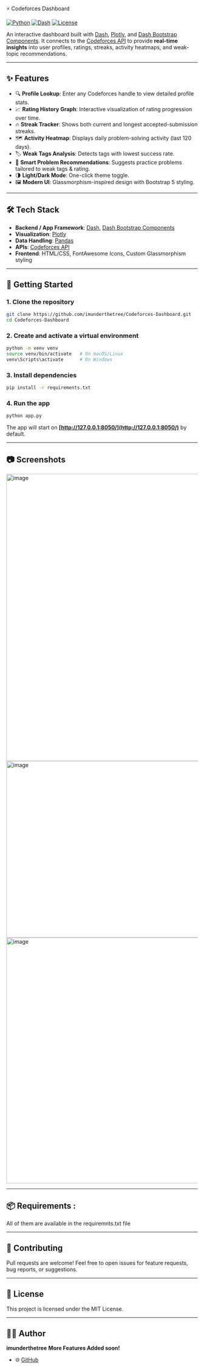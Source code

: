 ⚡ Codeforces Dashboard



[![Python](https://img.shields.io/badge/python-3.8%2B-blue)](https://www.python.org/)
[![Dash](https://img.shields.io/badge/Dash-Framework-brightgreen)](https://dash.plotly.com/)
[![License](https://img.shields.io/badge/license-MIT-orange)](LICENSE)





An interactive dashboard built with [Dash](https://dash.plotly.com/), [Plotly](https://plotly.com/), and [Dash Bootstrap Components](https://dash-bootstrap-components.opensource.faculty.ai/).
It connects to the [Codeforces API](https://codeforces.com/api) to provide **real-time insights** into user profiles, ratings, streaks, activity heatmaps, and weak-topic recommendations.

---

## ✨ Features

* 🔍 **Profile Lookup**: Enter any Codeforces handle to view detailed profile stats.
* 📈 **Rating History Graph**: Interactive visualization of rating progression over time.
* 🔥 **Streak Tracker**: Shows both current and longest accepted-submission streaks.
* 🗺 **Activity Heatmap**: Displays daily problem-solving activity (last 120 days).
* 🏷 **Weak Tags Analysis**: Detects tags with lowest success rate.
* 🎯 **Smart Problem Recommendations**: Suggests practice problems tailored to weak tags & rating.
* 🌗 **Light/Dark Mode**: One-click theme toggle.
* 🖼 **Modern UI**: Glassmorphism-inspired design with Bootstrap 5 styling.

---

## 🛠 Tech Stack

* **Backend / App Framework**: [Dash](https://dash.plotly.com/), [Dash Bootstrap Components](https://dash-bootstrap-components.opensource.faculty.ai/)
* **Visualization**: [Plotly](https://plotly.com/python/)
* **Data Handling**: [Pandas](https://pandas.pydata.org/)
* **APIs**: [Codeforces API](https://codeforces.com/api)
* **Frontend**: HTML/CSS, FontAwesome Icons, Custom Glassmorphism styling

---

## 🚀 Getting Started

### 1. Clone the repository

```bash
git clone https://github.com/imunderthetree/Codeforces-Dashboard.git
cd Codeforces-Dashboard
```

### 2. Create and activate a virtual environment

```bash
python -m venv venv
source venv/bin/activate   # On macOS/Linux
venv\Scripts\activate      # On Windows
```

### 3. Install dependencies

```bash
pip install -r requirements.txt
```

### 4. Run the app

```bash
python app.py
```

The app will start on **[http://127.0.0.1:8050/](http://127.0.0.1:8050/)** by default.

---

## 📷 Screenshots

<img width="1280" height="756" alt="image" src="https://github.com/user-attachments/assets/795e6a92-6bd4-46fe-9cb8-874f9863510b" />
<img width="665" height="465" alt="image" src="https://github.com/user-attachments/assets/0ae72928-16ff-4d9a-a82d-487ab94cdaf0" />
<img width="1292" height="647" alt="image" src="https://github.com/user-attachments/assets/c3782030-8e7e-450e-928a-c09aa7416011" />




---

## 📦 Requirements :
All of them are available in the requiremnts.txt file

---

## 🤝 Contributing

Pull requests are welcome! Feel free to open issues for feature requests, bug reports, or suggestions.

---

## 📜 License

This project is licensed under the MIT License.

---

## 👨‍💻 Author

**imunderthetree**
**More Features Added soon!**

* 🌐 [GitHub](https://github.com/imunderthetree)
